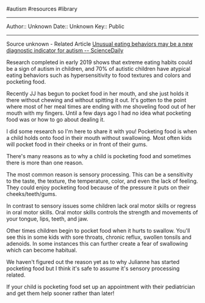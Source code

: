 #autism #resources #library 

---
Author:: Unknown
Date:: Unknown
Key:: Public

---


Source unknown - Related Article 
[Unusual eating behaviors may be a new diagnostic indicator for autism -- ScienceDaily](https://www.sciencedaily.com/releases/2019/07/190709141255.htm)

Research completed in early 2019 shows that extreme eating habits could be a sign of autism in children, and 70% of autistic children have atypical eating behaviors such as hypersensitivity to food textures and colors and pocketing food.

Recently JJ has begun to pocket food in her mouth, and she just holds it there without chewing and without spitting it out. It's gotten to the point where most of her meal times are ending with me shoveling food out of her mouth with my fingers. Until a few days ago I had no idea what pocketing food was or how to go about dealing it.

I did some research so I'm here to share it with you! Pocketing food is when a child holds onto food in their mouth without swallowing. Most often kids will pocket food in their cheeks or in front of their gums.

There's many reasons as to why a child is pocketing food and sometimes there is more than one reason.

The most common reason is sensory processing. This can be a sensitivity to the taste, the texture, the temperature, color, and even the lack of feeling. They could enjoy pocketing food because of the pressure it puts on their cheeks/teeth/gums.

In contrast to sensory issues some children lack oral motor skills or regress in oral motor skills. Oral motor skills controls the strength and movements of your tongue, lips, teeth, and jaw.

Other times children begin to pocket food when it hurts to swallow. You'll see this in some kids with sore throats, chronic reflux, swollen tonsils and adenoids. In some instances this can further create a fear of swallowing which can become habitual.

We haven't figured out the reason yet as to why Julianne has started pocketing food but I think it's safe to assume it's sensory processing related.

If your child is pocketing food set up an appointment with their pediatrician and get them help sooner rather than later!